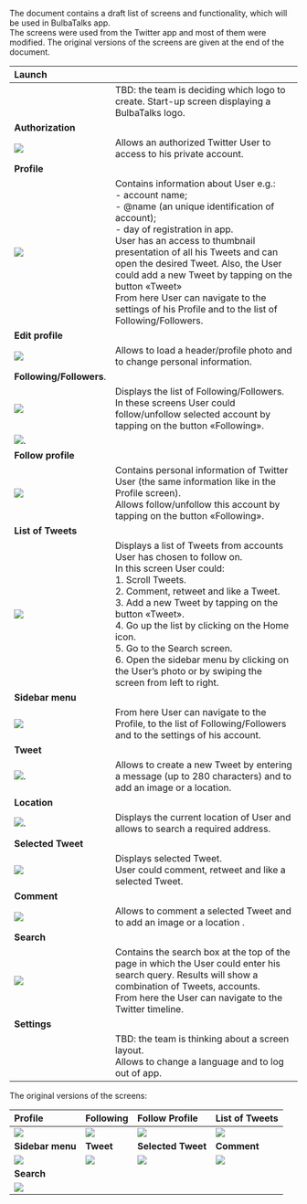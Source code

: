   The document contains a draft list of screens and functionality, which will be used in BulbaTalks app. 
<br>The screens were used from the Twitter app and  most of  them were modified. The original versions of the screens are given at the end of the document. 

| Launch                         |  |
| :----------------------        | :-----|
| | TBD: the team is deciding which logo to create. Start-up screen displaying a BulbaTalks logo.|
| **Authorization**              |  |
|![](/docs/architecture/images/auth.jpg)            | Allows an authorized Twitter User to access to his private account.|
| **Profile**                    |  |
|![](/docs/architecture/images/profile.jpg)         | Contains information about User e.g.: <br>-	account name; <br>-	@name (an unique identification of account);<br>-	day of registration in app.<br>User has an access to thumbnail presentation of all his Tweets and can open the desired Tweet. Also, the User could add a new Tweet by tapping on the button «Tweet»<br>From here User can navigate to the settings of his Profile and to the list of Following/Followers.|
| **Edit profile**               |  |
|![](/docs/architecture/images/edit.jpg)            | Allows to load a header/profile photo and to change personal information.|
| **Following/Followers**.       |  |
|![](/docs/architecture/images/following.jpg)       | Displays the list of Following/Followers.<br> In these screens User could follow/unfollow selected account by tapping on the button «Following».|
|![](/docs/architecture/images/followers.jpg).      |  |
| **Follow profile**             |  |
|![](/docs/architecture/images/followingProfile.jpg)| Contains personal information of  Twitter User (the same information like in the Profile screen).<br> Allows follow/unfollow this account by tapping on the button «Following».|
| **List of Tweets**             |  |
|![](/docs/architecture/images/list.jpg)            | Displays a list of Tweets from accounts User has chosen to follow on.<br>In this screen User could:<br> 1.	Scroll Tweets.<br> 2.	Comment, retweet and like a Tweet.<br> 3.	Add a new Tweet by tapping on the button «Tweet».<br> 4.	Go up the list by clicking on the Home icon.<br> 5.	Go to the Search screen.<br> 6.	Open the sidebar menu by clicking on the User’s  photo or by swiping the screen from left to right.|
| **Sidebar menu**               |  |
|![](/docs/architecture/images/sidebar.jpg)         | From here User can navigate to the Profile, to the list of Following/Followers and to the settings of his account.|
| **Tweet**                      |  |
|![](/docs/architecture/images/newTweet.jpg).       | Allows to create a new Tweet by entering a message (up to 280 characters) and to add an image or a location. |
| **Location**                   |  |
|![](/docs/architecture/images/location.jpg).       | Displays the current location of  User and allows to search a required address.|
| **Selected Tweet**             |  |
|![](/docs/architecture/images/tweet.jpg)           | Displays selected Tweet.<br>User could comment, retweet and like a selected Tweet.|
| **Comment**                    |  |
|![](/docs/architecture/images/comment.jpg)         | Allows to comment a selected Tweet and to add an image or a location .|
| **Search**                     |  |
|![](/docs/architecture/images/search.jpg)          | Contains the search box at the top of the page in which the User could enter his search query. Results will show a combination of Tweets, accounts.<br>From here the User can navigate to the Twitter timeline.|
| **Settings**                   |  |
|                                | TBD: the team is thinking about a screen layout.<br>Allows to change a language and  to log out of app.|

The original versions of the screens:

| Profile          | Following           | Follow Profile         | List of Tweets |
| :--------------- | :---------------    | :----------------------| :--------------|
|![](/docs/architecture/images/original/originalProfile.jpg) | ![](/docs/architecture/images/original/originalFollowing.jpg) | ![](/docs/architecture/images/original/originalFollowingProfile.jpg) | ![](/docs/architecture/images/original/originalList.jpg) |
|**Sidebar menu**  | **Tweet**| **Selected Tweet** | **Comment** |
|![](/docs/architecture/images/original/originalSidebar.jpg) | ![](/docs/architecture/images/original/originalNewTweet.jpg) | ![](/docs/architecture/images/original/originalTweet.jpg) | ![](/docs/architecture/images/original/originalComment.jpg) |
|**Search**        |                     |                        |                |
|![](/docs/architecture/images/original/originalSearch.jpg) | | | |
